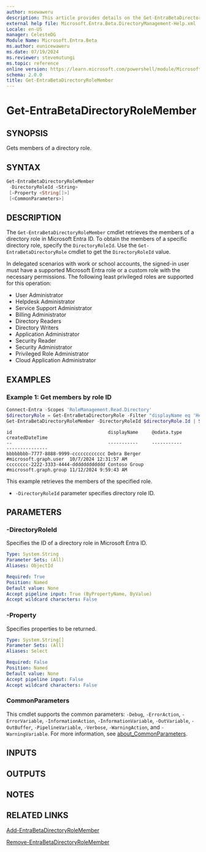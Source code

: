 ```yaml
---
author: msewaweru
description: This article provides details on the Get-EntraBetaDirectoryRoleMember command.
external help file: Microsoft.Entra.Beta.DirectoryManagement-Help.xml
Locale: en-US
manager: CelesteDG
Module Name: Microsoft.Entra.Beta
ms.author: eunicewaweru
ms.date: 07/19/2024
ms.reviewer: stevemutungi
ms.topic: reference
online version: https://learn.microsoft.com/powershell/module/Microsoft.Entra.Beta/Get-EntraBetaDirectoryRoleMember
schema: 2.0.0
title: Get-EntraBetaDirectoryRoleMember
---
```


# Get-EntraBetaDirectoryRoleMember

## SYNOPSIS

Gets members of a directory role.

## SYNTAX

```powershell
Get-EntraBetaDirectoryRoleMember
 -DirectoryRoleId <String>
 [-Property <String[]>]
 [<CommonParameters>]
```

## DESCRIPTION

The `Get-EntraBetaDirectoryRoleMember` cmdlet retrieves the members of a directory role in Microsoft Entra ID. To obtain the members of a specific directory role, specify the `DirectoryRoleId`. Use the `Get-EntraBetaDirectoryRole` cmdlet to get the `DirectoryRoleId` value.

In delegated scenarios with work or school accounts, the signed-in user must have a supported Microsoft Entra role or a custom role with the necessary permissions. The following least privileged roles are supported for this operation:

- User Administrator  
- Helpdesk Administrator  
- Service Support Administrator  
- Billing Administrator  
- Directory Readers  
- Directory Writers  
- Application Administrator  
- Security Reader  
- Security Administrator  
- Privileged Role Administrator  
- Cloud Application Administrator

## EXAMPLES

### Example 1: Get members by role ID

```powershell
Connect-Entra -Scopes 'RoleManagement.Read.Directory'
$directoryRole = Get-EntraBetaDirectoryRole -Filter "displayName eq 'Helpdesk Administrator'"
Get-EntraBetaDirectoryRoleMember -DirectoryRoleId $directoryRole.Id | Select Id, DisplayName, '@odata.type', CreatedDateTime
```

```Output
id                                   displayName     @odata.type            createdDateTime  
--                                   -----------     -----------            ---------------  
bbbbbbbb-7777-8888-9999-cccccccccccc Debra Berger    #microsoft.graph.user  10/7/2024 12:31:57 AM  
cccccccc-2222-3333-4444-dddddddddddd Contoso Group   #microsoft.graph.group 11/12/2024 9:59:43 AM
```

This example retrieves the members of the specified role.

- `-DirectoryRoleId` parameter specifies directory role ID.

## PARAMETERS

### -DirectoryRoleId

Specifies the ID of a directory role in Microsoft Entra ID.

```yaml
Type: System.String
Parameter Sets: (All)
Aliases: ObjectId

Required: True
Position: Named
Default value: None
Accept pipeline input: True (ByPropertyName, ByValue)
Accept wildcard characters: False
```

### -Property

Specifies properties to be returned.

```yaml
Type: System.String[]
Parameter Sets: (All)
Aliases: Select

Required: False
Position: Named
Default value: None
Accept pipeline input: False
Accept wildcard characters: False
```

### CommonParameters

This cmdlet supports the common parameters: `-Debug`, `-ErrorAction`, `-ErrorVariable`, `-InformationAction`, `-InformationVariable`, `-OutVariable`, `-OutBuffer`, `-PipelineVariable`, `-Verbose`, `-WarningAction`, and `-WarningVariable`. For more information, see [about_CommonParameters](https://go.microsoft.com/fwlink/?LinkID=113216).

## INPUTS

## OUTPUTS

## NOTES

## RELATED LINKS

[Add-EntraBetaDirectoryRoleMember](Add-EntraBetaDirectoryRoleMember.md)

[Remove-EntraBetaDirectoryRoleMember](Remove-EntraBetaDirectoryRoleMember.md)

